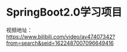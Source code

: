 # SpringBoot2.0学习项目

视频地址：<br/>
https://www.bilibili.com/video/av47407342?from=search&seid=1622487007096649416
